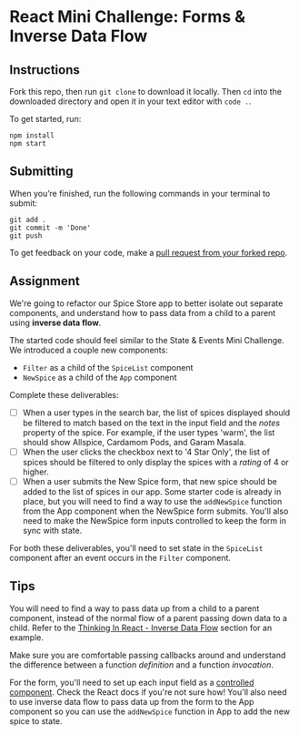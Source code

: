 # React Mini Challenge: Forms & Inverse Data Flow

## Instructions

Fork this repo, then run `git clone` to download it locally. Then `cd` into the downloaded directory and open it in your text editor with `code .`.

To get started, run:

```
npm install
npm start
```

## Submitting

When you’re finished, run the following commands in your terminal to submit:

```
git add .
git commit -m 'Done'
git push
```

To get feedback on your code, make a [pull request from your forked repo](https://docs.github.com/en/github/collaborating-with-issues-and-pull-requests/creating-a-pull-request-from-a-fork).

## Assignment

We're going to refactor our Spice Store app to better isolate out separate components, and understand how to pass data from a child to a parent using **inverse data flow**.

The started code should feel similar to the State & Events Mini Challenge. We introduced a couple new components:
- `Filter` as a child of the `SpiceList` component
- `NewSpice` as a child of the `App` component

Complete these deliverables:

- [ ] When a user types in the search bar, the list of spices displayed should be filtered to match based on the text in the input field and the *notes* property of the spice. For example, if the user types 'warm', the list should show Allspice, Cardamom Pods, and Garam Masala.
- [ ] When the user clicks the checkbox next to '4 Star Only', the list of spices should be filtered to only display the spices with a *rating* of 4 or higher.
- [ ] When a user submits the New Spice form, that new spice should be added to the list of spices in our app. Some starter code is already in place, but you will need to find a way to use the `addNewSpice` function from the App component when the NewSpice form submits. You'll also need to make the NewSpice form inputs controlled to keep the form in sync with state.

For both these deliverables, you'll need to set state in the `SpiceList` component after an event occurs in the `Filter` component.

## Tips
You will need to find a way to pass data up from a child to a parent component, instead of the normal flow of a parent passing down data to a child. Refer to the [Thinking In React - Inverse Data Flow](https://reactjs.org/docs/thinking-in-react.html#step-5-add-inverse-data-flow) section for an example.

Make sure you are comfortable passing callbacks around and understand the difference between a function *definition* and a function *invocation*.

For the form, you'll need to set up each input field as a [controlled component](https://reactjs.org/docs/forms.html#controlled-components). Check the React docs if you're not sure how! You'll also need to use inverse data flow to pass data up from the form to the App component so you can use the `addNewSpice` function in App to add the new spice to state.

